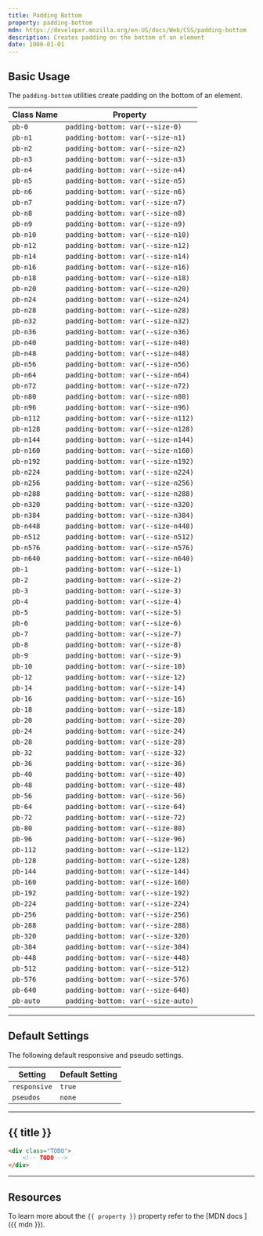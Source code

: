 ```yaml
---
title: Padding Bottom
property: padding-bottom
mdn: https://developer.mozilla.org/en-US/docs/Web/CSS/padding-bottom
description: Creates padding on the bottom of an element
date: 1000-01-01
---
```


## Basic Usage

The `padding-bottom` utilities create padding on the bottom of an element.

| Class Name | Property                           |
| ---------- | ---------------------------------- |
| `pb-0`     | `padding-bottom: var(--size-0)`    |
| `pb-n1`    | `padding-bottom: var(--size-n1)`   |
| `pb-n2`    | `padding-bottom: var(--size-n2)`   |
| `pb-n3`    | `padding-bottom: var(--size-n3)`   |
| `pb-n4`    | `padding-bottom: var(--size-n4)`   |
| `pb-n5`    | `padding-bottom: var(--size-n5)`   |
| `pb-n6`    | `padding-bottom: var(--size-n6)`   |
| `pb-n7`    | `padding-bottom: var(--size-n7)`   |
| `pb-n8`    | `padding-bottom: var(--size-n8)`   |
| `pb-n9`    | `padding-bottom: var(--size-n9)`   |
| `pb-n10`   | `padding-bottom: var(--size-n10)`  |
| `pb-n12`   | `padding-bottom: var(--size-n12)`  |
| `pb-n14`   | `padding-bottom: var(--size-n14)`  |
| `pb-n16`   | `padding-bottom: var(--size-n16)`  |
| `pb-n18`   | `padding-bottom: var(--size-n18)`  |
| `pb-n20`   | `padding-bottom: var(--size-n20)`  |
| `pb-n24`   | `padding-bottom: var(--size-n24)`  |
| `pb-n28`   | `padding-bottom: var(--size-n28)`  |
| `pb-n32`   | `padding-bottom: var(--size-n32)`  |
| `pb-n36`   | `padding-bottom: var(--size-n36)`  |
| `pb-n40`   | `padding-bottom: var(--size-n40)`  |
| `pb-n48`   | `padding-bottom: var(--size-n48)`  |
| `pb-n56`   | `padding-bottom: var(--size-n56)`  |
| `pb-n64`   | `padding-bottom: var(--size-n64)`  |
| `pb-n72`   | `padding-bottom: var(--size-n72)`  |
| `pb-n80`   | `padding-bottom: var(--size-n80)`  |
| `pb-n96`   | `padding-bottom: var(--size-n96)`  |
| `pb-n112`  | `padding-bottom: var(--size-n112)` |
| `pb-n128`  | `padding-bottom: var(--size-n128)` |
| `pb-n144`  | `padding-bottom: var(--size-n144)` |
| `pb-n160`  | `padding-bottom: var(--size-n160)` |
| `pb-n192`  | `padding-bottom: var(--size-n192)` |
| `pb-n224`  | `padding-bottom: var(--size-n224)` |
| `pb-n256`  | `padding-bottom: var(--size-n256)` |
| `pb-n288`  | `padding-bottom: var(--size-n288)` |
| `pb-n320`  | `padding-bottom: var(--size-n320)` |
| `pb-n384`  | `padding-bottom: var(--size-n384)` |
| `pb-n448`  | `padding-bottom: var(--size-n448)` |
| `pb-n512`  | `padding-bottom: var(--size-n512)` |
| `pb-n576`  | `padding-bottom: var(--size-n576)` |
| `pb-n640`  | `padding-bottom: var(--size-n640)` |
| `pb-1`     | `padding-bottom: var(--size-1)`    |
| `pb-2`     | `padding-bottom: var(--size-2)`    |
| `pb-3`     | `padding-bottom: var(--size-3)`    |
| `pb-4`     | `padding-bottom: var(--size-4)`    |
| `pb-5`     | `padding-bottom: var(--size-5)`    |
| `pb-6`     | `padding-bottom: var(--size-6)`    |
| `pb-7`     | `padding-bottom: var(--size-7)`    |
| `pb-8`     | `padding-bottom: var(--size-8)`    |
| `pb-9`     | `padding-bottom: var(--size-9)`    |
| `pb-10`    | `padding-bottom: var(--size-10)`   |
| `pb-12`    | `padding-bottom: var(--size-12)`   |
| `pb-14`    | `padding-bottom: var(--size-14)`   |
| `pb-16`    | `padding-bottom: var(--size-16)`   |
| `pb-18`    | `padding-bottom: var(--size-18)`   |
| `pb-20`    | `padding-bottom: var(--size-20)`   |
| `pb-24`    | `padding-bottom: var(--size-24)`   |
| `pb-28`    | `padding-bottom: var(--size-28)`   |
| `pb-32`    | `padding-bottom: var(--size-32)`   |
| `pb-36`    | `padding-bottom: var(--size-36)`   |
| `pb-40`    | `padding-bottom: var(--size-40)`   |
| `pb-48`    | `padding-bottom: var(--size-48)`   |
| `pb-56`    | `padding-bottom: var(--size-56)`   |
| `pb-64`    | `padding-bottom: var(--size-64)`   |
| `pb-72`    | `padding-bottom: var(--size-72)`   |
| `pb-80`    | `padding-bottom: var(--size-80)`   |
| `pb-96`    | `padding-bottom: var(--size-96)`   |
| `pb-112`   | `padding-bottom: var(--size-112)`  |
| `pb-128`   | `padding-bottom: var(--size-128)`  |
| `pb-144`   | `padding-bottom: var(--size-144)`  |
| `pb-160`   | `padding-bottom: var(--size-160)`  |
| `pb-192`   | `padding-bottom: var(--size-192)`  |
| `pb-224`   | `padding-bottom: var(--size-224)`  |
| `pb-256`   | `padding-bottom: var(--size-256)`  |
| `pb-288`   | `padding-bottom: var(--size-288)`  |
| `pb-320`   | `padding-bottom: var(--size-320)`  |
| `pb-384`   | `padding-bottom: var(--size-384)`  |
| `pb-448`   | `padding-bottom: var(--size-448)`  |
| `pb-512`   | `padding-bottom: var(--size-512)`  |
| `pb-576`   | `padding-bottom: var(--size-576)`  |
| `pb-640`   | `padding-bottom: var(--size-640)`  |
| `pb-auto`  | `padding-bottom: var(--size-auto)` |

---

## Default Settings

The following default responsive and pseudo settings.

| Setting      | Default Setting |
| ------------ | --------------- |
| `responsive` | `true`          |
| `pseudos`    | `none`          |

---

## {{ title }}

<div class="bg-silver-200 p-20 h-256 radius-md flex flex-wrap align-content-center">
  <!-- ... -->
</div>

```html
<div class="TODO">
	<!-- TODO -->
</div>
```

---

## Resources

To learn more about the `{{ property }}` property refer to the [MDN docs <i class="far fa-external-link ml-6"></i>]({{ mdn }}).
